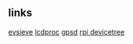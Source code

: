 
## links ##

[evsieve](https://github.yanqishui.work/KarsMulder/evsieve)
[lcdproc](https://github.com/lcdproc/lcdproc)
[gpsd](https://gpsd.gitlab.io/gpsd/client-howto.html)
[rpi devicetree](https://mjoldfield.com/atelier/2017/03/rpi-devicetree.html)
